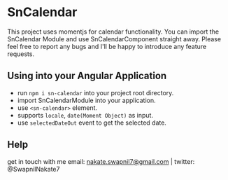 # SnCalendar

This project uses momentjs for calendar functionality. You can import the SnCalendar Module and use SnCalendarComponent straight away. Please feel free to report any bugs and I'll be happy to introduce any feature requests.

## Using into your Angular Application

- run `npm i sn-calendar` into your project root directory.
- import SnCalendarModule into your application.
- use `<sn-calendar>` element.
- supports `locale`, `date(Moment Object)` as input. 
- use `selectedDateOut` event to get the selected date.

## Help
get in touch with me email: nakate.swapnil7@gmail.com | twitter: @SwapnilNakate7